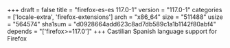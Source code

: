 +++
draft = false
title = "firefox-es-es 117.0-1"
version = "117.0-1"
categories = ['locale-extra', 'firefox-extensions']
arch = "x86_64"
size = "511488"
usize = "564574"
sha1sum = "d0928664add623c8ad7db589c1a1b1142f80abf4"
depends = "['firefox>=117.0']"
+++
Castilian Spanish language support for Firefox